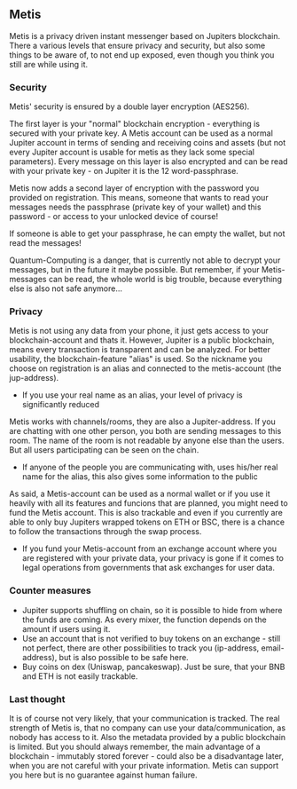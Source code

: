## Metis

Metis is a privacy driven instant messenger based on Jupiters blockchain. There a various levels that ensure privacy and security, but also some things to be aware of, to not end up exposed, even though you think you still are while using it.

### Security

Metis' security is ensured by a double layer encryption (AES256). 

The first layer is your "normal" blockchain encryption - everything is secured with your private key. A Metis account can be used as a normal Jupiter account in terms of sending and receiving coins and assets (but not every Jupiter account is usable for metis as they lack some special parameters). Every message on this layer is also encrypted and can be read with your private key - on Jupiter it is the 12 word-passphrase.

Metis now adds a second layer of encryption with the password you provided on registration. This means, someone that wants to read your messages needs the  passphrase (private key of your wallet) and this password - or access to your unlocked device of course!

If someone is able to get your passphrase, he can empty the wallet, but not read the messages!

Quantum-Computing is a danger, that is currently not able to decrypt your messages, but in the future it maybe possible. But remember, if your Metis-messages can be read, the whole world is big trouble, because everything else is also not safe anymore...

### Privacy

Metis is not using any data from your phone, it just gets access to your blockchain-account and thats it. However, Jupiter is a public blockchain, means every transaction is transparent and can be analyzed. For better usability, the blockchain-feature "alias" is used. So the nickname you choose on registration is an alias and connected to the metis-account (the jup-address).

- If you use your real name as an alias, your level of privacy is significantly reduced 

Metis works with channels/rooms, they are also a Jupiter-address. If you are chatting with one other person, you both are sending messages to this room. The name of the room is not readable by anyone else than the users. But all users participating can be seen on the chain.

- If anyone of the people you are communicating with, uses his/her real name for the alias, this also gives some information to the public

As said, a Metis-account can be used as a normal wallet or if you use it heavily with all its features and funcions that are planned, you might need to fund the Metis account. This is also trackable and even if you currently are able to only buy Jupiters wrapped tokens on ETH or BSC, there is a chance to follow the transactions through the swap process.

- If you fund your Metis-account from an exchange account where you are registered with your private data, your privacy is gone if it comes to legal operations from governments that ask exchanges for user data.

### Counter measures

- Jupiter supports shuffling on chain, so it is possible to hide from where the funds are coming. As every mixer, the function depends on the amount if users using it.
- Use an account that is not verified to buy tokens on an exchange - still not perfect, there are other possibilities to track you (ip-address, email-address), but is also possible to be safe here.
- Buy coins on dex (Uniswap, pancakeswap). Just be sure, that your BNB and ETH is not easily trackable.



### Last thought

It is of course not very likely, that your communication is tracked. The real strength of Metis is, that no company can use your data/communication, as nobody has access to it. Also the metadata provided by a public blockchain is limited. But you should always remember, the main advantage of a blockchain - immutably stored forever - could also be a disadvantage later, when you are not careful with your private information. Metis can support you here but is no guarantee against human failure.

